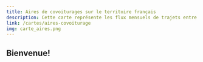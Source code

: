 ```yaml
---
title: Aires de covoiturages sur le territoire français
description: Cette carte représente les flux mensuels de trajets entre deux territoires. Les données sont issuent du registre de preuve de covoiturage. Dans cette source de données, un trajet correspond à un couple conducteur-passager
link: /cartes/aires-covoiturage
img: carte_aires.png
---
```


## Bienvenue!